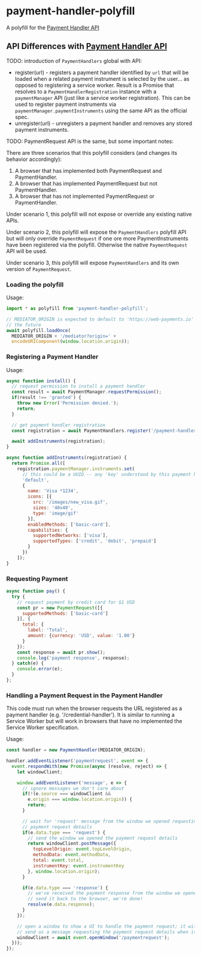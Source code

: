 # payment-handler-polyfill
A polyfill for the [Payment Handler API][]

## API Differences with [Payment Handler API][]

TODO: introduction of `PaymentHandlers` global with API:

* register(url) - registers a payment handler identified by `url` that
  will be loaded when a related payment instrument is selected by the user...
  as opposed to registering a service worker. Result is a Promise that resolves
  to a `PaymentHandlerRegistration` instance with a `paymentManager` API (just
  like a service worker registration). This can be used to register
  payment instruments via `paymentManager.paymentInstruments` using the same
  API as the official spec.
* unregister(url) - unregisters a payment handler and removes any stored
  payment instruments.


TODO: PaymentRequest API is the same, but some important notes:

There are three scenarios that this polyfill considers (and changes its
behavior accordingly):

1. A browser that has implemented both PaymentRequest and PaymentHandler.
2. A browser that has implemented PaymentRequest but not PaymentHandler.
3. A browser that has not implemented PaymentRequest or PaymentHandler.

Under scenario 1, this polyfill will not expose or override any existing
native APIs.

Under scenario 2, this polyfill will expose the `PaymentHandlers` polyfill
API but will only override `PaymentRequest` if one ore more PaymentInstruments
have been registered via the polyfill. Otherwise the native `PaymentRequest`
API will be used.

Under scenario 3, this polyfill will expose `PaymentHandlers` and its own
version of `PaymentRequest`.

### Loading the polyfill

Usage:

```js
import * as polyfill from 'payment-handler-polyfill';

// MEDIATOR_ORIGIN is expected to default to 'https://web-payments.io' in
// the future
await polyfill.loadOnce(
  MEDIATOR_ORIGIN + '/mediator?origin=' +
  encodeURIComponent(window.location.origin));
```

### Registering a Payment Handler

Usage:

```js
async function install() {
  // request permission to install a payment handler
  const result = await PaymentManager.requestPermission();
  if(result !== 'granted') {
    throw new Error('Permission denied.');
    return;
  }

  // get payment handler registration
  const registration = await PaymentHandlers.register('/payment-handler');

  await addInstruments(registration);
}

async function addInstruments(registration) {
  return Promise.all([
    registration.paymentManager.instruments.set(
      // this could be a UUID -- any 'key' understood by this payment handler
      'default',
      {
        name: 'Visa *1234',
        icons: [{
          src: '/images/new_visa.gif',
          sizes: '40x40',
          type: 'image/gif'
        }],
        enabledMethods: ['basic-card'],
        capabilities: {
          supportedNetworks: ['visa'],
          supportedTypes: ['credit', 'debit', 'prepaid']
        }
      })
    ]);
}
```

### Requesting Payment

```js
async function pay() {
  try {
    // request payment by credit card for $1 USD
    const pr = new PaymentRequest([{
      supportedMethods: ['basic-card']
    }], {
      total: {
        label: 'Total',
        amount: {currency: 'USD', value: '1.00'}
      }
    });
    const response = await pr.show();
    console.log('payment response', response);
  } catch(e) {
    console.error(e);
  }
};
```

### Handling a Payment Request in the Payment Handler

This code must run when the browser requests the URL registered as
a payment handler (e.g. '/credential-handler'). It is similar to running
a Service Worker but will work in browsers that have no implemented the
Service Worker specification.

Usage:

```js
const handler = new PaymentHandler(MEDIATOR_ORIGIN);

handler.addEventListener('paymentrequest', event => {
  event.respondWith(new Promise(async (resolve, reject) => {
    let windowClient;

    window.addEventListener('message', e => {
      // ignore messages we don't care about
      if(!(e.source === windowClient &&
        e.origin === window.location.origin)) {
        return;
      }

      // wait for 'request' message from the window we opened requesting the
      // payment request details
      if(e.data.type === 'request') {
        // send the window we opened the payment request details
        return windowClient.postMessage({
          topLevelOrigin: event.topLevelOrigin,
          methodData: event.methodData,
          total: event.total,
          instrumentKey: event.instrumentKey
        }, window.location.origin);
      }

      if(e.data.type === 'response') {
        // we've received the payment response from the window we opened,
        // send it back to the browser, we're done!
        resolve(e.data.response);
      }
    });

    // open a window to show a UI to handle the payment request; it will
    // send us a message requesting the payment request details when it's ready
    windowClient = await event.openWindow('/paymentrequest');
  }));
});
```

[Payment Handler API]: https://w3c.github.io/payment-handler/
